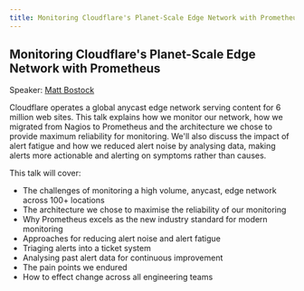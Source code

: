 ```yaml
---
title: Monitoring Cloudflare's Planet-Scale Edge Network with Prometheus
---
```


## Monitoring Cloudflare's Planet-Scale Edge Network with Prometheus

Speaker: [Matt Bostock](/2017-munich/speakers/matt-bostock/)

Cloudflare operates a global anycast edge network serving content for 6 million web sites. This talk explains how we monitor our network, how we migrated from Nagios to Prometheus and the architecture we chose to provide maximum reliability for monitoring. We'll also discuss the impact of alert fatigue and how we reduced alert noise by analysing data, making alerts more actionable and alerting on symptoms rather than causes.

This talk will cover:

- The challenges of monitoring a high volume, anycast, edge network across 100+ locations
- The architecture we chose to maximise the reliability of our monitoring
- Why Prometheus excels as the new industry standard for modern monitoring
- Approaches for reducing alert noise and alert fatigue
- Triaging alerts into a ticket system
- Analysing past alert data for continuous improvement
- The pain points we endured
- How to effect change across all engineering teams
